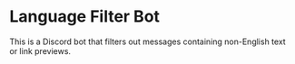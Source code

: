 # Language Filter Bot

This is a Discord bot that filters out messages containing non-English text or link previews.
